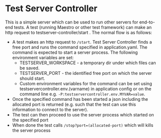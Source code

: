 # Test Server Controller

This is a simple server which can be used to run other servers for end-to-end tests. A test (running Maestro or other
test framework) can make an http request to testserver-controller/start . The normal flow is as follows:

* A test makes an http request to ```/start```. Test Server Controller finds a free port and runs the command specified
  in application.yaml.  The command is expected to start a server process. The following environment variables are set:
  *  TESTSERVER_WORKSPACE - a temporary dir under which files can be saved.
  *  TESTSERVER_PORT - the identified free port on which the server should start.
  *  Custom environment variables for the command can be set using testservercontroller.env.(varname) in application 
     config or on the command line e.g. ```-P:testservercontroller.env.MYVAR=value```.
* Once the specified command has been started a json including the allocated port is returned (e.g. such that the test
  can use this information to connect to the server).
* The test can then proceed to use the server process which started on the specified port
* When done the test calls ```/stop?port=(allocated-port)``` which will kills the server process

